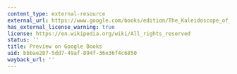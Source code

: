 ```yaml
---
content_type: external-resource
external_url: https://www.google.com/books/edition/The_Kaleidoscope_of_Gender/mKn99NiaSZQC?hl=en&gbpv=1&printsec=frontcover
has_external_license_warning: true
license: https://en.wikipedia.org/wiki/All_rights_reserved
status: ''
title: Preview on Google Books
uid: bbbae287-5dd7-49af-894f-36e36f4c6850
wayback_url: ''
---
```

